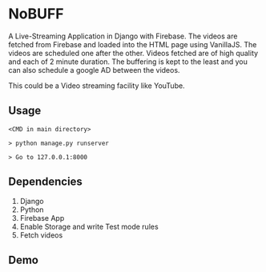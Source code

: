 # NoBUFF
A Live-Streaming Application in Django with Firebase. The videos are fetched from Firebase and loaded into the HTML page using VanillaJS. 
The videos are scheduled one after the other. 
Videos fetched are of high quality and each of 2 minute duration. The buffering is kept to the least and you can also schedule a google AD between the videos.

This could be a Video streaming facility like YouTube.


## Usage 
```
<CMD in main directory>

> python manage.py runserver

> Go to 127.0.0.1:8000

```

## Dependencies

1. Django
2. Python
3. Firebase App
4. Enable Storage and write Test mode rules
5. Fetch videos

## Demo

